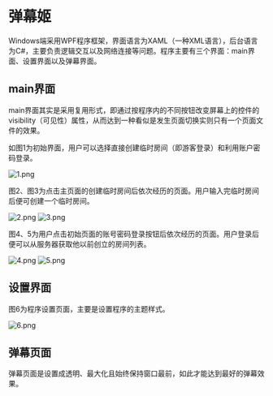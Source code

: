 # 弹幕姬

Windows端采用WPF程序框架，界面语言为XAML（一种XML语言），后台语言为C#，主要负责逻辑交互以及网络连接等问题。程序主要有三个界面：main界面、设置界面以及弹幕界面。

## main界面

main界面其实是采用复用形式，即通过按程序内的不同按钮改变屏幕上的控件的visibility（可见性）属性，从而达到一种看似是发生页面切换实则只有一个页面文件的效果。

如图1为初始界面，用户可以选择直接创建临时房间（即游客登录）和利用账户密码登录。

![1.png](https://i.loli.net/2019/11/09/EzJq6wQVjUCM1fB.png)

图2、图3为点击主页面的创建临时房间后依次经历的页面。用户输入完临时房间后便可创建一个临时房间。

![2.png](https://i.loli.net/2019/11/09/w4er9GHXQY7AaVR.png)
![3.png](https://i.loli.net/2019/11/09/8E6gyJhb1FO7WNx.png)

图4、5为用户点击初始页面的账号密码登录按钮后依次经历的页面。用户登录后便可以从服务器获取他以前创立的房间列表。

![4.png](https://i.loli.net/2019/11/09/pLneOymhbwvZG41.png)
![5.png](https://i.loli.net/2019/11/09/wIXDlp3EOG9BqRm.png)

## 设置界面

图6为程序设置页面，主要是设置程序的主题样式。

![6.png](https://i.loli.net/2019/11/09/KHqYO6h5agMVzpF.png)

## 弹幕页面

弹幕页面是设置成透明、最大化且始终保持窗口最前，如此才能达到最好的弹幕效果。
